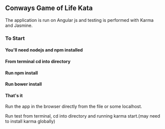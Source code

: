 ## Conways Game of Life Kata

The application is run on Angular js and testing is performed with Karma and Jasmine.

### To Start
#### You'll need nodejs and npm installed
#### From terminal cd into directory
#### Run npm install
#### Run bower install
#### That's it

Run the app in the browser directly from the file or some localhost.

Run test from terminal, cd into directory and running karma start.(may need to install karma globally)